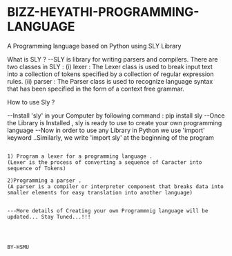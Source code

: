# BIZZ-HEYATHI-PROGRAMMING-LANGUAGE
A Programming language based on Python using SLY Library

What is SLY ?
--SLY is library for writing parsers and compilers.
There are two classes in SLY :
(i)  lexer :
 The Lexer class is used to break input text into a collection of tokens specified by a collection of regular expression rules.
(ii) parser :
 The Parser class is used to recognize language syntax that has been specified in the form of a context free grammar. 
                                                             
How to use Sly ?

--Install 'sly' in your Computer by following command : pip install sly 
--Once the Library is Installed , sly is ready to use to create your own programming language 
--Now in order to use any Library in Python we use 'import' keyword ..Similarly, we write 'import sly' at the beginning of 
  the program 
~~~~~~~~~~~~~~~~~~~~~~~~~~~~~~~~~~~~~~~~~~~~~~~~~~~~~~~~~~~~~~~~~~~~~~~~~~~~~~~~~~~~~~~~~~~~~~~~~~~~~~~~~~~~~~~~~~~~~~~~~~~~~

1) Program a lexer for a programming language .
(Lexer is the process of converting a sequence of Caracter into sequence of Tokens)

2)Programming a parser .
(A parser is a compiler or interpreter component that breaks data into smaller elements for easy translation into another language)


---More details of Creating your own Programmnig language will be updated... Stay Tuned...!!!



                                                                                                     BY-HSMU
